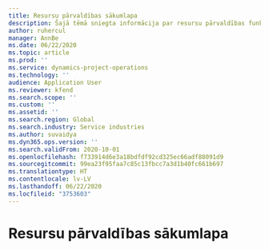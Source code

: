 ```yaml
---
title: Resursu pārvaldības sākumlapa
description: Šajā tēmā sniegta informācija par resursu pārvaldības funkcionalitāti Dynamics 365 Projekta darbībās.
author: ruhercul
manager: AnnBe
ms.date: 06/22/2020
ms.topic: article
ms.prod: ''
ms.service: dynamics-project-operations
ms.technology: ''
audience: Application User
ms.reviewer: kfend
ms.search.scope: ''
ms.custom: ''
ms.assetid: ''
ms.search.region: Global
ms.search.industry: Service industries
ms.author: suvaidya
ms.dyn365.ops.version: ''
ms.search.validFrom: 2020-10-01
ms.openlocfilehash: f733914d6e3a18bdfdf92cd325ec66adf88091d9
ms.sourcegitcommit: 99ea23f95faa7c85c13fbcc7a3d1b40fc661b697
ms.translationtype: HT
ms.contentlocale: lv-LV
ms.lasthandoff: 06/22/2020
ms.locfileid: "3753603"
---
```

# <a name="resource-management-home-page"></a>Resursu pārvaldības sākumlapa

